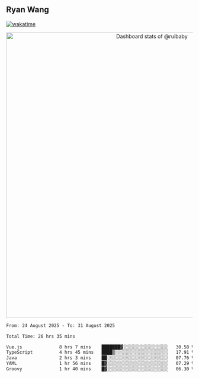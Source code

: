 ## Ryan Wang

[![wakatime](https://wakatime.com/badge/user/6f4ce45f-b03c-4eb3-b701-4b95e0885d94.svg)](https://wakatime.com/@6f4ce45f-b03c-4eb3-b701-4b95e0885d94)

<!-- Copy-paste in your Readme.md file -->

<a href="https://next.ossinsight.io/widgets/official/compose-user-dashboard-stats?user_id=21301288" target="_blank" style="display: block" align="center">
  <picture>
    <source media="(prefers-color-scheme: dark)" srcset="https://next.ossinsight.io/widgets/official/compose-user-dashboard-stats/thumbnail.png?user_id=21301288&image_size=auto&color_scheme=dark" width="771" height="auto">
    <img alt="Dashboard stats of @ruibaby" src="https://next.ossinsight.io/widgets/official/compose-user-dashboard-stats/thumbnail.png?user_id=21301288&image_size=auto&color_scheme=light" width="771" height="auto">
  </picture>
</a>

<!-- Made with [OSS Insight](https://ossinsight.io/) -->


<!--START_SECTION:waka-->

```txt
From: 24 August 2025 - To: 31 August 2025

Total Time: 26 hrs 35 mins

Vue.js              8 hrs 7 mins    ███████▓░░░░░░░░░░░░░░░░░   30.58 %
TypeScript          4 hrs 45 mins   ████▒░░░░░░░░░░░░░░░░░░░░   17.91 %
Java                2 hrs 3 mins    ██░░░░░░░░░░░░░░░░░░░░░░░   07.76 %
YAML                1 hr 56 mins    █▓░░░░░░░░░░░░░░░░░░░░░░░   07.29 %
Groovy              1 hr 40 mins    █▓░░░░░░░░░░░░░░░░░░░░░░░   06.30 %
```

<!--END_SECTION:waka-->
